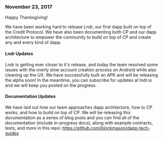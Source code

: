 ### November 23, 2017

Happy Thanksgiving!

We have been working hard to release Lndr, our first dapp built on top of the Credit Protocol. We have also been documenting both CP and our dapp architecture to empower the community to build on top of CP and create any and every kind of dapp.

#### Lndr Updates

Lndr is getting ever closer to it's release, and today the team resolved some issues with the overly slow account creation process on Android while also cleaning up the UX. We have successfully built an APK and will be releasing the alpha soon! In the meantime, you can subscribe for updates at lndr.io and we will keep you posted on the progress.

#### Documentation Updates

We have laid out how our team approaches dapp architecture, how to CP works, and how to build on top of CP. We will be releasing this documentation as a series of blog posts and you can find all of the documentation (include in-progress docs), along with example contracts, tests, and more in this repo: https://github.com/blockmason/dapp-tech-guides
